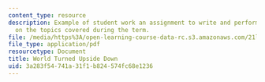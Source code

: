 ```yaml
---
content_type: resource
description: Example of student work an assignment to write and perform a play based
  on the topics covered during the term.
file: /media/https%3A/open-learning-course-data-rc.s3.amazonaws.com/21l-016-learning-from-the-past-drama-science-performance-spring-2009/3a283f54741a31f1b824574fc68e1236_MIT21L_016s09_assn04_2007script.pdf
file_type: application/pdf
resourcetype: Document
title: World Turned Upside Down
uid: 3a283f54-741a-31f1-b824-574fc68e1236
---
```

